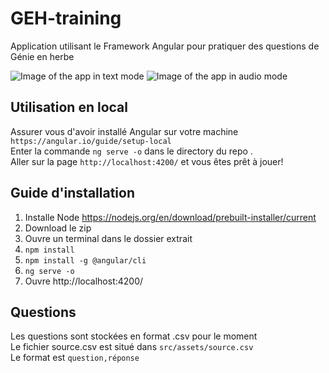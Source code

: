 # GEH-training
Application utilisant le Framework Angular pour pratiquer des questions de Génie en herbe

![Image of the app in text mode](https://i.imgur.com/NqJXosl.png)
![Image of the app in audio mode](https://i.imgur.com/UfkvTqX.png)
## Utilisation en local 

Assurer vous d'avoir installé Angular sur votre machine `https://angular.io/guide/setup-local` <br>
Enter la commande `ng serve -o` dans le directory du repo .<br>
Aller sur la page `http://localhost:4200/` et vous êtes prêt à jouer!

## Guide d'installation
1. Installe Node https://nodejs.org/en/download/prebuilt-installer/current
2. Download le zip
3. Ouvre un terminal dans le dossier extrait
4. `npm install`
5. `npm install -g @angular/cli`
6. `ng serve -o`
7. Ouvre http://localhost:4200/

## Questions

Les questions sont stockées en format .csv pour le moment <br>
Le fichier source.csv est situé dans `src/assets/source.csv` <br>
Le format est `question,réponse`
<br>

